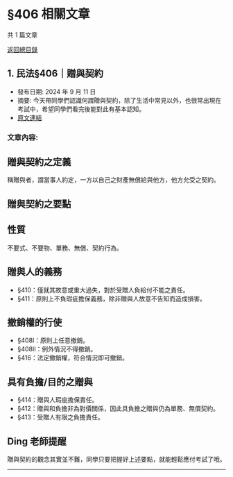 # §406 相關文章

共 1 篇文章

[返回總目錄](00_總目錄.md)

## 1. 民法§406｜贈與契約

- 發布日期: 2024 年 9 月 11 日
- 摘要: 今天帶同學們認識何謂贈與契約，除了生活中常見以外，也很常出現在考試中，希望同學們看完後能對此有基本認知。
- [原文連結](https://www.jasper-realestate.com/%e6%b0%91%e6%b3%95406_%e8%b4%88%e8%88%87_%e5%a5%91%e7%b4%84/)

### 文章內容:

## 贈與契約之定義

稱贈與者，謂當事人約定，一方以自己之財產無償給與他方，他方允受之契約。

## 贈與契約之要點

## 性質

不要式、不要物、單務、無償、契約行為。

## 贈與人的義務

- §410：僅就其故意或重大過失，對於受贈人負給付不能之責任。
- §411：原則上不負瑕疵擔保義務，除非贈與人故意不告知而造成損害。

## 撤銷權的行使

- §408Ⅰ：原則上任意撤銷。
- §408Ⅱ：例外情況不得撤銷。
- §416：法定撤銷權，符合情況即可撤銷。

## 具有負擔/目的之贈與

- §414：贈與人瑕疵擔保責任。
- §412：贈與和負擔非為對價關係，因此具負擔之贈與仍為單務、無償契約。
- §413：受贈人有限之負擔責任。

## Ding 老師提醒

贈與契約的觀念其實並不難，同學只要把握好上述要點，就能輕鬆應付考試了哦。

---

